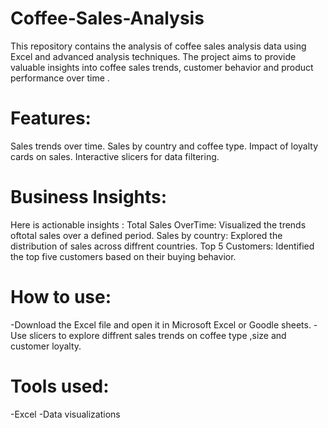 # Coffee-Sales-Analysis
This repository contains the analysis of coffee sales analysis  data using Excel and advanced analysis techniques. The project aims to provide valuable insights into coffee sales trends, customer behavior and  product  performance over time .
# Features:
Sales trends over time.
Sales by country and coffee type.
Impact of loyalty cards on sales.
Interactive slicers for data filtering.
# Business Insights:
Here is actionable insights :
Total Sales OverTime: Visualized the trends oftotal sales over a defined period.
Sales by country: Explored the distribution of sales across diffrent countries.
Top 5 Customers: Identified the top five customers based on their buying behavior.

# How to use:
-Download the Excel file and open it in Microsoft Excel or Goodle sheets.
-Use slicers to explore diffrent sales trends on coffee type ,size and customer loyalty.
# Tools used:
-Excel
-Data visualizations
